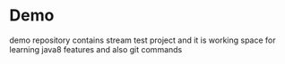 # Demo
demo repository contains stream test project and it is working space for learning java8 features and also git commands
